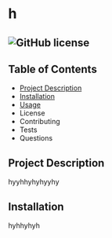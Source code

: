 # h
## ![GitHub license](https://img.shields.io/badge/license-MIT-blue.svg)

## Table of Contents
- [Project Description](#project-description)
- [Installation](#installation)
- [Usage](#usage)
- License
- Contributing
- Tests
- Questions 

## Project Description

hyyhhyhyhyyhy

## Installation 

hyhhyhyh
